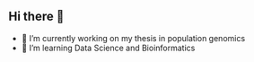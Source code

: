 ## Hi there 👋

- 🔭 I’m currently working on my thesis in population genomics
- 🌱 I’m learning Data Science and Bioinformatics


